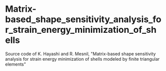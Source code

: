 # Matrix-based_shape_sensitivity_analysis_for_strain_energy_minimization_of_shells
Source code of K. Hayashi and R. Mesnil, "Matrix-based shape sensitivity analysis for strain energy minimization of shells modeled by finite triangular elements"

